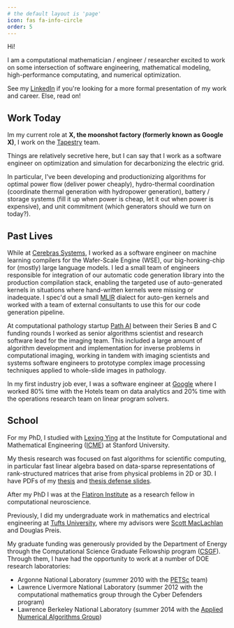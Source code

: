 ```yaml
---
# the default layout is 'page'
icon: fas fa-info-circle
order: 5
---
```


Hi!

I am a computational mathematician / engineer / researcher excited to work on some intersection of software engineering, mathematical modeling, high-performance computating, and numerical optimization.

See my [LinkedIn](https://www.linkedin.com/in/victorminden) if you're looking for a more formal presentation of my work and career.  Else, read on!

## Work Today

Im my current role at **X, the moonshot factory (formerly known as Google X)**,
I work on the [Tapestry](https://x.company/projects/tapestry/) team.

Things are relatively secretive here, but I can say that I work as a software engineer on optimization and simulation for decarbonizing
the electric grid.

In particular, I've been developing and productionizing algorithms for optimal power flow (deliver power cheaply),
hydro-thermal coordination (coordinate thermal generation with hydropower generation), battery / storage systems (fill it up when power is cheap, let it out when power is expensive), and unit commitment (which generators should we turn on today?).

## Past Lives

While at [Cerebras Systems](https://cerebras.net/), I worked as a software engineer on machine learning compilers for the Wafer-Scale Engine (WSE), our big-honking-chip for (mostly) large language models.  I led a small team of engineers responsible for integration of our automatic code generation library into the production compilation stack, enabling the targeted use of auto-generated kernels in situations where hand-written kernels were missing or inadequate.  I spec'd out a small [MLIR](https://mlir.llvm.org/) dialect for auto-gen kernels and worked with a team of external consultants to use this for our code generation pipeline.

At computational pathology startup [Path AI](https://www.pathai.com) between their Series B and C funding rounds I worked as senior algorithms scientist and research software lead for the imaging team.  This included a large amount of algorithm development and implementation for inverse problems in computational imaging, working in tandem with imaging scientists and systems software engineers to prototype complex image processing techniques applied to whole-slide images in pathology.

In my first industry job ever, I was a software engineer at [Google](https://www.google.com/) where I worked 80% time with the Hotels team on data analytics and 20% time with the operations research team on linear program solvers.


## School

For my PhD, I studied with [Lexing Ying](https://math.stanford.edu/~lexing/) at the Institute for Computational and Mathematical Engineering ([ICME](https://icme.stanford.edu/)) at Stanford University.

My thesis research was focused on fast algorithms for scientific computing, in particular fast linear algebra based on data-sparse representations of rank-structured matrices that arise from physical problems in 2D or 3D.  I have PDFs of my [thesis](https://github.com/victorminden/victorminden.github.io/blob/master/docs/minden_thesis_2017.pdf) and [thesis defense slides](https://github.com/victorminden/victorminden.github.io/blob/master/docs/minden_defense.pdf).

After my PhD I was at the [Flatiron Institute](https://www.simonsfoundation.org/flatiron-institute/) as a research fellow in computational neuroscience.

Previously, I did my undergraduate work in mathematics and electrical engineering at [Tufts University](https://www.tufts.edu/), where my advisors were [Scott MacLachlan](https://www.math.mun.ca/~smaclachlan/) and Douglas Preis.

My graduate funding was generously provided by the Department of Energy through the Computational Science Graduate Fellowship program ([CSGF](https://www.krellinst.org/csgf/)).  Through them, I have had the opportunity to work at a number of DOE research laboratories:

- Argonne National Laboratory (summer 2010 with the [PETSc](https://www.mcs.anl.gov/petsc/) team)
- Lawrence Livermore National Laboratory (summer 2012 with the computational mathematics group through the Cyber Defenders program)
- Lawrence Berkeley National Laboratory (summer 2014 with the [Applied Numerical Algorithms Group](https://crd.lbl.gov/divisions/amcr/computational-science-dept/anag/))
